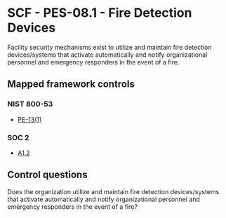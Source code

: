 # SCF - PES-08.1 - Fire Detection Devices
Facility security mechanisms exist to utilize and maintain fire detection devices/systems that activate automatically and notify organizational personnel and emergency responders in the event of a fire. 
## Mapped framework controls
### NIST 800-53
- [PE-13(1)](../nist80053/pe-13-1.md)
  
### SOC 2
- [A1.2](../soc2/a12.md)
  
## Control questions
Does the organization utilize and maintain fire detection devices/systems that activate automatically and notify organizational personnel and emergency responders in the event of a fire? 
  